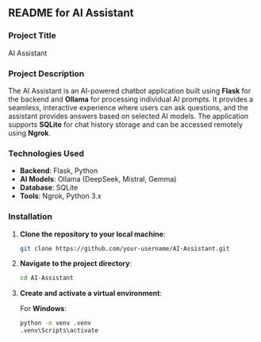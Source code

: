 ## **README for AI Assistant**

### **Project Title**  
AI Assistant

### **Project Description**  
The AI Assistant is an AI-powered chatbot application built using **Flask** for the backend and **Ollama** for processing individual AI prompts. It provides a seamless, interactive experience where users can ask questions, and the assistant provides answers based on selected AI models. The application supports **SQLite** for chat history storage and can be accessed remotely using **Ngrok**.

### **Technologies Used**
- **Backend**: Flask, Python
- **AI Models**: Ollama (DeepSeek, Mistral, Gemma)
- **Database**: SQLite
- **Tools**: Ngrok, Python 3.x

### **Installation**

1. **Clone the repository to your local machine**:
    ```bash
    git clone https://github.com/your-username/AI-Assistant.git
    ```

2. **Navigate to the project directory**:
    ```bash
    cd AI-Assistant
    ```

3. **Create and activate a virtual environment**:

   For **Windows**:
   ```bash
   python -m venv .venv
   .venv\Scripts\activate
